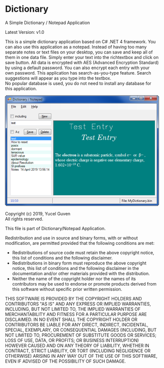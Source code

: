 # Dictionary
A Simple Dictionary / Notepad Application

Latest Version: v1.0

This is a simple dictionary application based on C# .NET 4 framework. You can also use this application as a notepad.
Instead of having too many separate notes or text files on your desktop, you can save and keep all of them in one data file.
Simply enter your text into the richtextbox and click on save button.
All data is encrypted with AES (Advanced Encryption Standard) by using a default password.
You can also encrypt each entry with your own password.
This application has search-as-you-type feature. Search suggestions will appear as you type into the textbox.    
No popular database is used, you do not need to install any database for this application.

![Scrn--1.png](https://raw.githubusercontent.com/ygvn/Dictionary/master/Scrn--1.png)     


Copyright (c) 2019, Yucel Guven   
All rights reserved.

This file is part of Dictionary/Notepad Application.

Redistribution and use in source and binary forms, with or without
modification, are permitted provided that the following conditions are met:

 * Redistributions of source code must retain the above copyright notice, this
   list of conditions and the following disclaimer.
 * Redistributions in binary form must reproduce the above copyright notice,
   this list of conditions and the following disclaimer in the documentation
   and/or other materials provided with the distribution.
 * Neither the name of the copyright holder nor the names of its
   contributors may be used to endorse or promote products derived from
   this software without specific prior written permission.

THIS SOFTWARE IS PROVIDED BY THE COPYRIGHT HOLDERS AND CONTRIBUTORS "AS IS"
AND ANY EXPRESS OR IMPLIED WARRANTIES, INCLUDING, BUT NOT LIMITED TO, THE
IMPLIED WARRANTIES OF MERCHANTABILITY AND FITNESS FOR A PARTICULAR PURPOSE ARE
DISCLAIMED. IN NO EVENT SHALL THE COPYRIGHT HOLDER OR CONTRIBUTORS BE LIABLE
FOR ANY DIRECT, INDIRECT, INCIDENTAL, SPECIAL, EXEMPLARY, OR CONSEQUENTIAL
DAMAGES (INCLUDING, BUT NOT LIMITED TO, PROCUREMENT OF SUBSTITUTE GOODS OR
SERVICES; LOSS OF USE, DATA, OR PROFITS; OR BUSINESS INTERRUPTION) HOWEVER
CAUSED AND ON ANY THEORY OF LIABILITY, WHETHER IN CONTRACT, STRICT LIABILITY,
OR TORT (INCLUDING NEGLIGENCE OR OTHERWISE) ARISING IN ANY WAY OUT OF THE USE
OF THIS SOFTWARE, EVEN IF ADVISED OF THE POSSIBILITY OF SUCH DAMAGE.
